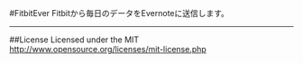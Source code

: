 #FitbitEver
Fitbitから毎日のデータをEvernoteに送信します。  
***

##License
Licensed under the MIT
http://www.opensource.org/licenses/mit-license.php